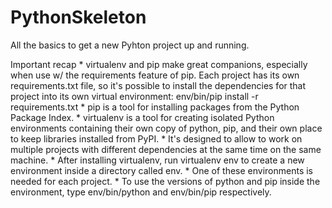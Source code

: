 # PythonSkeleton
All the basics to get a new Pyhton project up and running.

Important recap 
	* virtualenv and pip make great companions, especially when use w/ the requirements feature of pip. Each project has its own requirements.txt file, so it's possible to install the dependencies for that project into its own virtual environment: env/bin/pip install -r requirements.txt
	* pip is a tool for installing packages from the Python Package Index.
	* virtualenv is a tool for creating isolated Python environments containing their own copy of python, pip, and their own place to keep libraries installed from PyPI.
	* It's designed to allow to work on multiple projects with different dependencies at the same time on the same machine.
	* After installing virtualenv, run virtualenv env to create a new environment inside a directory called env.
	* One of these environments is needed for each project. 
	* To use the versions of python and pip inside the environment, type env/bin/python and env/bin/pip respectively.







